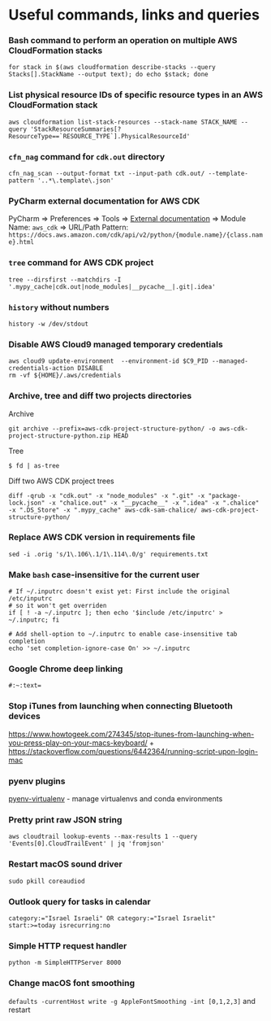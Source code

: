 # Useful commands, links and queries

### Bash command to perform an operation on multiple AWS CloudFormation stacks
```
for stack in $(aws cloudformation describe-stacks --query Stacks[].StackName --output text); do echo $stack; done
```

### List physical resource IDs of specific resource types in an AWS CloudFormation stack
```
aws cloudformation list-stack-resources --stack-name STACK_NAME --query 'StackResourceSummaries[?ResourceType==`RESOURCE_TYPE`].PhysicalResourceId'
```

### `cfn_nag` command for `cdk.out` directory
```
cfn_nag_scan --output-format txt --input-path cdk.out/ --template-pattern '..*\.template\.json'
```

### PyCharm external documentation for AWS CDK
PyCharm => Preferences => Tools => [External documentation](https://www.jetbrains.com/help/pycharm/viewing-reference-information.html#external-docs) => Module Name: `aws_cdk` => URL/Path Pattern: `https://docs.aws.amazon.com/cdk/api/v2/python/{module.name}/{class.name}.html`

### `tree` command for AWS CDK project
```
tree --dirsfirst --matchdirs -I '.mypy_cache|cdk.out|node_modules|__pycache__|.git|.idea'
```

### `history` without numbers
```
history -w /dev/stdout
```

### Disable AWS Cloud9 managed temporary credentials
```
aws cloud9 update-environment  --environment-id $C9_PID --managed-credentials-action DISABLE
rm -vf ${HOME}/.aws/credentials
```

### Archive, tree and diff two projects directories
Archive
```
git archive --prefix=aws-cdk-project-structure-python/ -o aws-cdk-project-structure-python.zip HEAD
```

Tree
```
$ fd | as-tree
```

Diff two AWS CDK project trees
```
diff -qrub -x "cdk.out" -x "node_modules" -x ".git" -x "package-lock.json" -x "chalice.out" -x "__pycache__" -x ".idea" -x ".chalice" -x ".DS_Store" -x ".mypy_cache" aws-cdk-sam-chalice/ aws-cdk-project-structure-python/
```

### Replace AWS CDK version in requirements file
```
sed -i .orig 's/1\.106\.1/1\.114\.0/g' requirements.txt
```

### Make `bash` case-insensitive for the current user
```
# If ~/.inputrc doesn't exist yet: First include the original /etc/inputrc
# so it won't get overriden
if [ ! -a ~/.inputrc ]; then echo '$include /etc/inputrc' > ~/.inputrc; fi

# Add shell-option to ~/.inputrc to enable case-insensitive tab completion
echo 'set completion-ignore-case On' >> ~/.inputrc
```

### Google Chrome deep linking
`#:~:text=`

### Stop iTunes from launching when connecting Bluetooth devices
https://www.howtogeek.com/274345/stop-itunes-from-launching-when-you-press-play-on-your-macs-keyboard/
+
https://stackoverflow.com/questions/6442364/running-script-upon-login-mac

### pyenv plugins
[pyenv-virtualenv](https://github.com/pyenv/pyenv-virtualenv) - manage virtualenvs and conda environments

### Pretty print raw JSON string
`aws cloudtrail lookup-events --max-results 1 --query 'Events[0].CloudTrailEvent' | jq 'fromjson'`

### Restart macOS sound driver
`sudo pkill coreaudiod`

### Outlook query for tasks in calendar
`category:="Israel Israeli" OR category:="Israel Israelit" start:>=today isrecurring:no`

### Simple HTTP request handler
`python -m SimpleHTTPServer 8000`

### Change macOS font smoothing
`defaults -currentHost write -g AppleFontSmoothing -int [0,1,2,3]` and restart
